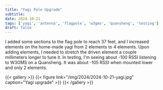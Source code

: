 ```yaml
---
title: "Yagi Pole Upgrade"
subtitle:
date: 2024-10-21
tags: ['yagi', 'antenna', 'flagpole', 'w3gms', 'quansheng', 'testing']
draft: false
---
```


I added some sections to the flag pole
to reach 37 feet,
and I increased elements
on the home-made yagi
from 2 elements to 4 elements.
Upon adding elements,
I needed to stretch the driven element a couple millimeters longer
to tune it.
In testing,
I'm seeing about -100 RSSI listening to W3GMS on a Quansheng.
It was about -105 RSSI when mounted lower and only 2 elements.

{{< gallery >}}
{{< figure link="/img/2024/2024-10-21-yagi.jpg" caption="Yagi upgrade" >}}
{{< /gallery >}}

<!--more-->
